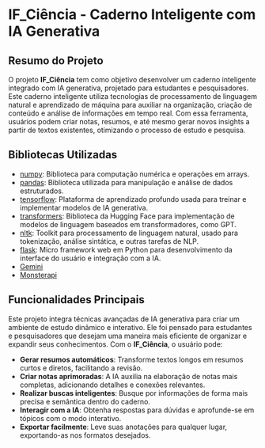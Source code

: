 # IF_Ciência - Caderno Inteligente com IA Generativa

## Resumo do Projeto

O projeto **IF_Ciência** tem como objetivo desenvolver um caderno inteligente integrado com IA generativa, projetado para estudantes e pesquisadores. Este caderno inteligente utiliza tecnologias de processamento de linguagem natural e aprendizado de máquina para auxiliar na organização, criação de conteúdo e análise de informações em tempo real. Com essa ferramenta, usuários podem criar notas, resumos, e até mesmo gerar novos insights a partir de textos existentes, otimizando o processo de estudo e pesquisa.

## Bibliotecas Utilizadas

- [numpy](https://numpy.org/): Biblioteca para computação numérica e operações em arrays.
- [pandas](https://pandas.pydata.org/): Biblioteca utilizada para manipulação e análise de dados estruturados.
- [tensorflow](https://www.tensorflow.org/): Plataforma de aprendizado profundo usada para treinar e implementar modelos de IA generativa.
- [transformers](https://huggingface.co/transformers/): Biblioteca da Hugging Face para implementação de modelos de linguagem baseados em transformadores, como GPT.
- [nltk](https://www.nltk.org/): Toolkit para processamento de linguagem natural, usado para tokenização, análise sintática, e outras tarefas de NLP.
- [flask](https://flask.palletsprojects.com/): Micro framework web em Python para desenvolvimento da interface do usuário e integração com a IA.
- [Gemini](https://gemini.google.com/app?hl=pt-BR)
- [Monsterapi](https://monsterapi.ai)

## Funcionalidades Principais

Este projeto integra técnicas avançadas de IA generativa para criar um ambiente de estudo dinâmico e interativo. Ele foi pensado para estudantes e pesquisadores que desejam uma maneira mais eficiente de organizar e expandir seus conhecimentos. Com o **IF_Ciência**, o usuário pode:

- **Gerar resumos automáticos**: Transforme textos longos em resumos curtos e diretos, facilitando a revisão.
- **Criar notas aprimoradas**: A IA auxilia na elaboração de notas mais completas, adicionando detalhes e conexões relevantes.
- **Realizar buscas inteligentes**: Busque por informações de forma mais precisa e semântica dentro do caderno.
- **Interagir com a IA**: Obtenha respostas para dúvidas e aprofunde-se em tópicos com o modo interativo.
- **Exportar facilmente**: Leve suas anotações para qualquer lugar, exportando-as nos formatos desejados.
